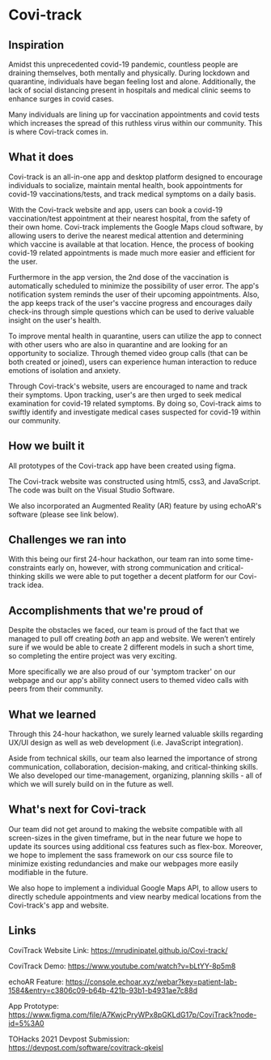 # Covi-track

## Inspiration
Amidst this unprecedented covid-19 pandemic, countless people are draining themselves, both mentally and physically. During lockdown and quarantine, individuals have began feeling lost and alone. Additionally, the lack of social distancing present in hospitals and medical clinic seems to enhance surges in covid cases.

Many individuals are lining up for vaccination appointments and covid tests which increases the spread of this ruthless virus within our community. This is where Covi-track comes in.

## What it does
Covi-track is an all-in-one app and desktop platform designed to encourage individuals to socialize, maintain mental health, book appointments for covid-19 vaccinations/tests, and track medical symptoms on a daily basis.

With the Covi-track website and app, users can book a covid-19 vaccination/test appointment at their nearest hospital, from the safety of their own home. Covi-track implements the Google Maps cloud software, by allowing users to derive the nearest medical attention and determining which vaccine is available at that location. Hence, the process of booking covid-19 related appointments is made much more easier and efficient for the user.

Furthermore in the app version, the 2nd dose of the vaccination is automatically scheduled to minimize the possibility of user error. The app's notification system reminds the user of their upcoming appointments. Also, the app keeps track of the user's vaccine progress and encourages daily check-ins through simple questions which can be used to derive valuable insight on the user's health.

To improve mental health in quarantine, users can utilize the app to connect with other users who are also in quarantine and are looking for an opportunity to socialize. Through themed video group calls (that can be both created or joined), users can experience human interaction to reduce emotions of isolation and anxiety.

Through Covi-track's website, users are encouraged to name and track their symptoms. Upon tracking, user's are then urged to seek medical examination for covid-19 related symptoms. By doing so, Covi-track aims to swiftly identify and investigate medical cases suspected for covid-19 within our community.

## How we built it
All prototypes of the Covi-track app have been created using figma.

The Covi-track website was constructed using html5, css3, and JavaScript. The code was built on the Visual Studio Software.

We also incorporated an Augmented Reality (AR) feature by using echoAR's software (please see link below).

## Challenges we ran into
With this being our first 24-hour hackathon, our team ran into some time-constraints early on, however, with strong communication and critical-thinking skills we were able to put together a decent platform for our Covi-track idea.

## Accomplishments that we're proud of
Despite the obstacles we faced, our team is proud of the fact that we managed to pull off creating _both_ an app and website. We weren’t entirely sure if we would be able to create 2 different models in such a short time, so completing the entire project was very exciting.

More specifically we are also proud of our 'symptom tracker' on our webpage and our app's ability connect users to themed video calls with peers from their community.

## What we learned
Through this 24-hour hackathon, we surely learned valuable skills regarding UX/UI design as well as web development (i.e. JavaScript integration).

Aside from technical skills, our team also learned the importance of strong communication, collaboration, decision-making, and critical-thinking skills. We also developed our time-management, organizing, planning skills - all of which we will surely build on in the future as well.

## What's next for Covi-track
Our team did not get around to making the website compatible with all screen-sizes in the given timeframe, but in the near future we hope to update its sources using additional css features such as flex-box. Moreover, we hope to implement the sass framework on our css source file to minimize existing redundancies and make our webpages more easily modifiable in the future.

We also hope to implement a individual Google Maps API, to allow users to directly schedule appointments and view nearby medical locations from the Covi-track's app and website.

## Links
CoviTrack Website Link: https://mrudinipatel.github.io/Covi-track/

CoviTrack Demo: https://www.youtube.com/watch?v=bLtYY-8p5m8

echoAR Feature: https://console.echoar.xyz/webar?key=patient-lab-1584&entry=c3806c09-b64b-421b-93b1-b4931ae7c88d

App Prototype: https://www.figma.com/file/A7KwjcPryWPx8pGKLdG17p/CoviTrack?node-id=5%3A0

TOHacks 2021 Devpost Submission: https://devpost.com/software/covitrack-qkeisl
